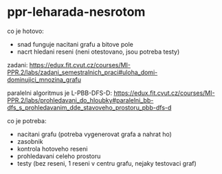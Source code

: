 ppr-leharada-nesrotom
==================

co je hotovo:
- snad funguje nacitani grafu a bitove pole
- nacrt hledani reseni (neni otestovano, jsou potreba testy)

zadani:
https://edux.fit.cvut.cz/courses/MI-PPR.2/labs/zadani_semestralnich_praci#uloha_domi-dominujici_mnozina_grafu

paralelni algoritmus je L-PBB-DFS-D:
https://edux.fit.cvut.cz/courses/MI-PPR.2/labs/prohledavani_do_hloubky#paralelni_bb-dfs_s_prohledavanim_dde_stavoveho_prostoru_pbb-dfs-d

co je potreba:
- nacitani grafu (potreba vygenerovat grafa a nahrat ho)
- zasobnik
- kontrola hotoveho reseni
- prohledavani celeho prostoru
- testy (bez reseni, 1 reseni v centru grafu, nejaky testovaci graf)
